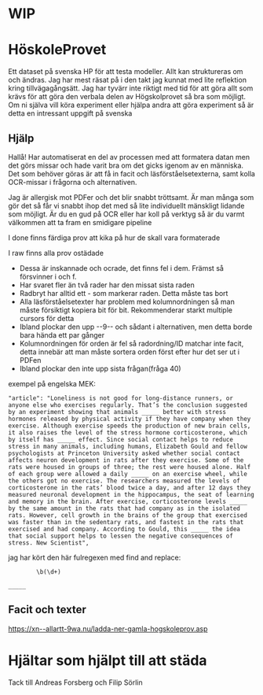 # WIP

# HöskoleProvet
 Ett dataset på svenska HP för att testa modeller. Allt kan struktureras om och ändras. Jag har mest räsat på i den takt jag kunnat med lite reflektion kring tillvägagångsätt. Jag har tyvärr inte riktigt med tid för att göra allt som krävs för att göra den verbala delen av Högskolprovet så bra som möjligt. Om ni själva vill köra experiment eller hjälpa andra att göra experiment så är detta en intressant uppgift på svenska
 
## Hjälp

Hallå!
Har automatiserat en del av processen med att formatera datan men det görs missar och hade varit bra om det gicks igenom av en människa. Det som behöver göras är att få in facit och läsförståelsetexterna, samt kolla OCR-missar i frågorna och alternativen.
  
Jag är allergisk mot PDFer och det blir snabbt tröttsamt. Är man många som gör det så får vi snabbt ihop det med så lite individuellt mänskligt lidande som möjligt. Är du en gud på OCR eller har koll på verktyg så är du varmt välkommen att ta fram en smidigare pipeline

I done finns färdiga prov att kika på hur de skall vara formaterade

I raw finns alla prov ostädade

- Dessa är inskannade och ocrade, det finns fel i dem. Främst så försvinner i och f.
- Har svaret fler än två rader har den missat sista raden
- Radbryt har alltid ett - som markerar raden. Detta måste tas bort
- Alla läsförståelsetexter har problem med kolumnordningen så man måste försiktigt kopiera bit för bit. Rekommenderar starkt  multiple cursors för detta
- Ibland plockar den upp --9-- och sådant i alternativen, men detta borde bara hända ett par gånger
- Kolumnordningen för orden är fel så radordning/ID matchar inte facit, detta innebär att man måste sortera orden först efter hur det ser ut i PDFen
- Ibland plockar den inte upp sista frågan(fråga 40)

exempel på engelska MEK:
```
"article": "Loneliness is not good for long-distance runners, or anyone else who exercises regularly. That’s the conclusion suggested by an experiment showing that animals _____ better with stress hormones released by physical activity if they have company when they exercise. Although exercise speeds the production of new brain cells, it also raises the level of the stress hormone corticosterone, which by itself has _____ effect. Since social contact helps to reduce stress in many animals, including humans, Elizabeth Gould and fellow psychologists at Princeton University asked whether social contact affects neuron development in rats after they exercise. Some of the rats were housed in groups of three; the rest were housed alone. Half of each group were allowed a daily _____ on an exercise wheel, while the others got no exercise. The researchers measured the levels of corticosterone in the rats’ blood twice a day, and after 12 days they measured neuronal development in the hippocampus, the seat of learning and memory in the brain. After exercise, corticosterone levels _____ by the same amount in the rats that had company as in the isolated rats. However, cell growth in the brains of the group that exercised was faster than in the sedentary rats, and fastest in the rats that exercised and had company. According to Gould, this _____ the idea that social support helps to lessen the negative consequences of stress. New Scientist",
```

jag har kört den här fulregexen med find and replace:
```
        \b(\d+)        
```
```
_____
```
 
## Facit och texter
https://xn--allartt-9wa.nu/ladda-ner-gamla-hogskoleprov.asp



# Hjältar som hjälpt till att städa
Tack till Andreas Forsberg och Filip Sörlin

